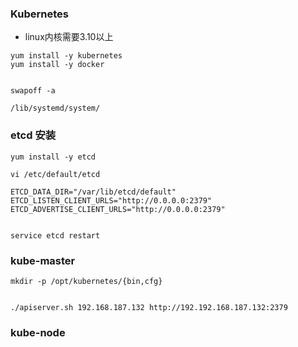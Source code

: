 ### Kubernetes

- linux内核需要3.10以上

```
yum install -y kubernetes
yum install -y docker


swapoff -a

/lib/systemd/system/
```

### etcd 安装
```
yum install -y etcd

vi /etc/default/etcd

ETCD_DATA_DIR="/var/lib/etcd/default"
ETCD_LISTEN_CLIENT_URLS="http://0.0.0.0:2379"
ETCD_ADVERTISE_CLIENT_URLS="http://0.0.0.0:2379"


service etcd restart
```

### kube-master

```
mkdir -p /opt/kubernetes/{bin,cfg}


./apiserver.sh 192.168.187.132 http://192.192.168.187.132:2379

```

### kube-node

```
```
